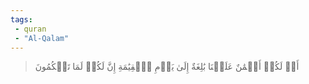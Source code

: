 ```yaml
---
tags: 
 - quran 
 - "Al-Qalam"
---
```


> أَمۡ لَكُمۡ أَيۡمَٰنٌ عَلَيۡنَا بَٰلِغَةٌ إِلَىٰ يَوۡمِ ٱلۡقِيَٰمَةِ إِنَّ لَكُمۡ لَمَا تَحۡكُمُونَ
